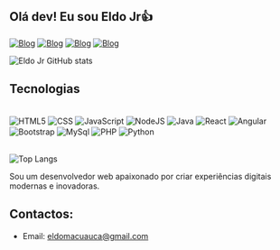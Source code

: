 
## Olá dev! Eu sou Eldo Jr👍

[![Blog](https://img.shields.io/badge/Codepen-000000?style=for-the-badge&logo=codepen&logoColor=white)](https://codepen.io/Eldo-Ant-nio-Macu-cua) [![Blog](https://img.shields.io/badge/Facebook-1877F2?style=for-the-badge&logo=facebook&logoColor=white)](https://www.facebook.com/profile.php?id=100070029053665)
 [![Blog](https://img.shields.io/badge/Instagram-E4405F?style=for-the-badge&logo=instagram&logoColor=white)](https://www.instagram.com/eldo.jrm?igsh=azJzYmJ0M240bDN0) [![Blog](https://img.shields.io/badge/Twitter-1DA1F2?style=for-the-badge&logo=twitter&logoColor=white)](https://x.com/EldoTweet?t=0KitsnXv8UKl8e8eScflZw&s=09)

 ![Eldo Jr GitHub stats](https://github-readme-stats.vercel.app/api?username=Eldo54&show_icons=true&theme=dracula)

 ## Tecnologias
 <div style="display: inline_block"><br/>
    <img align="center" alt="HTML5" src="https://img.shields.io/badge/HTML5-E34F26?style=for-the-badge&logo=html5&logoColor=white" />
    <img align="center" alt="CSS" src="https://img.shields.io/badge/CSS-239120?&style=for-the-badge&logo=css3&logoColor=white" />
    <img align="center" alt="JavaScript" src="https://img.shields.io/badge/JavaScript-323330?style=for-the-badge&logo=javascript&logoColor=F7DF1E" />
    <img align="center" alt="NodeJS" src="https://img.shields.io/badge/Node.js-43853D?style=for-the-badge&logo=node.js&logoColor=white" />
    <img align="center" alt="Java" src="https://img.shields.io/badge/Java-ED8B00?style=for-the-badge&logo=openjdk&logoColor=white" />
    <img align="center" alt="React" src="https://img.shields.io/badge/React-20232A?style=for-the-badge&logo=react&logoColor=61DAFB" />
    <img align="center" alt="Angular" src="https://img.shields.io/badge/Angular-DD0031?style=for-the-badge&logo=angular&logoColor=white" />
    <img align="center" alt="Bootstrap" src="https://img.shields.io/badge/Bootstrap-563D7C?style=for-the-badge&logo=bootstrap&logoColor=white" />
    <img align="center" alt="MySql" src="https://img.shields.io/badge/MySQL-00000F?style=for-the-badge&logo=mysql&logoColor=white" />
    <img align="center" alt="PHP" src="https://img.shields.io/badge/PHP-777BB4?style=for-the-badge&logo=php&logoColor=white" />
    <img align="center" alt="Python" src="https://img.shields.io/badge/Python-3776AB?style=for-the-badge&logo=python&logoColor=white" />

    
    
 </div><br/>

 ![Top Langs](https://github-readme-stats.vercel.app/api/top-langs/?username=Eldo54&hide_progress=true)

 Sou um desenvolvedor web apaixonado por criar experiências digitais modernas e inovadoras.

## Contactos:
- Email: eldomacuauca@gmail.com
